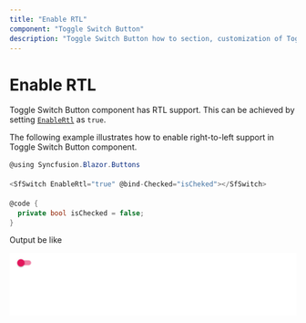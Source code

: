 ```yaml
---
title: "Enable RTL"
component: "Toggle Switch Button"
description: "Toggle Switch Button how to section, customization of Toggle Switch Button bar and handle, change size, name and value in form submit."
---
```


# Enable RTL

Toggle Switch Button component has RTL support. This can be achieved by setting [`EnableRtl`](https://help.syncfusion.com/cr/blazor/Syncfusion.Blazor~Syncfusion.Blazor.Buttons.SfSwitch~EnableRtl.html) as `true`.

The following example illustrates how to enable right-to-left support in Toggle Switch Button component.

```csharp
@using Syncfusion.Blazor.Buttons

<SfSwitch EnableRtl="true" @bind-Checked="isCheked"></SfSwitch>

@code {
  private bool isChecked = false;
}

```

  Output be like

![Switch Sample](./../images/switch-rtl.png)